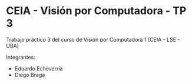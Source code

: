 # CEIA - Visión por Computadora - TP 3
Trabajo práctico 3 del curso de Visión por Computadora 1 (CEIA - LSE - UBA)

Integrantes:
- Eduardo Echeverría
- Diego Braga

